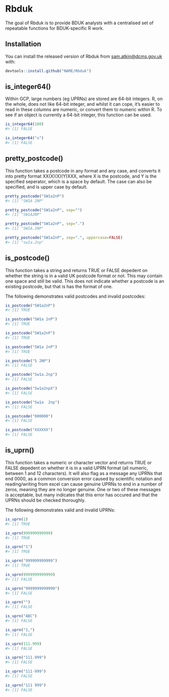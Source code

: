 
<!-- README.md is generated from README.Rmd. Please edit that file -->

# Rbduk

<!-- badges: start -->

<!-- badges: end -->

The goal of Rbduk is to provide BDUK analysts with a centralised set of
repeatable functions for BDUK-specific R work.

## Installation

You can install the released version of Rbduk from
[sam.atkin@dcms.gov.uk](sam.atkin@dcms.gov.uk) with:

``` r
devtools::install.github("NAME/Rbduk")
```

## is\_integer64()

Within GCP, large numbers (eg UPRNs) are stored are 64-bit integers. R,
on the whole, does not like 64-bit integer, and whilst it can cope, it’s
easier to read in these columns are numeric, or convert them to numeric
within R. To see if an object is currently a 64-bit integer, this
function can be used.

``` r
is_integer64(100)
#> [1] FALSE

is_integer64("x")
#> [1] FALSE
```

## pretty\_postcode()

This function takes a postcode in any format and any case, and converts
it into pretty format XX(X)(X)(Y)XXX, where X is the postcode, and Y is
the specified seperator, which is a space by default. The case can also
be specified, and is upper case by default.

``` r
pretty_postcode("SW1a2nP")
#> [1] "SW1A 2NP"

pretty_postcode("SW1a2nP", sep="")
#> [1] "SW1A2NP"

pretty_postcode("SW1a2nP", sep=".")
#> [1] "SW1A.2NP"

pretty_postcode("SW1a2nP", sep=".", uppercase=FALSE)
#> [1] "sw1a.2np"
```

## is\_postcode()

This function takes a string and returns TRUE or FALSE depedent on
whether the string is in a valid UK postcode format or not. This may
contain one space and still be valid. This does not indicate whether a
postcode is an existing postcode, but that is has the format of one.

The following demonstrates valid postcodes and invalid postcodes:

``` r
is_postcode("SW1a2nP")
#> [1] TRUE

is_postcode("SW1a 2nP")
#> [1] TRUE
```

``` r
is_postcode("SW1a2nP")
#> [1] TRUE

is_postcode("SW1a 2nP")
#> [1] TRUE

is_postcode("S 2NP")
#> [1] FALSE

is_postcode("Sw1a.2np")
#> [1] FALSE

is_postcode("Sw1a2npX")
#> [1] FALSE

is_postcode("Sw1a  2np")
#> [1] FALSE

is_postcode("000000")
#> [1] FALSE

is_postcode("XXXXXX")
#> [1] FALSE
```

## is\_uprn()

This function takes a numeric or character vector and returns TRUE or
FALSE depedent on whether it is in a valid UPRN format (all numeric,
between 1 and 12 characters). It will also flag as a message any UPRNs
that end 0000, as a common conversion error caused by scientific
notation and reading/writing from excel can cause genuine UPRNs to end
in a number of zeros, meaning they are no longer genuine. One or two of
these messages is acceptable, but many indicates that this error has
occured and that the UPRNs should be checked thoroughly.

The following demonstrates valid and invalid UPRNs:

``` r
is_uprn(1)
#> [1] TRUE

is_uprn(999999999999)
#> [1] TRUE

is_uprn("1")
#> [1] TRUE

is_uprn("999999999999")
#> [1] TRUE
```

``` r
is_uprn(9999999999999)
#> [1] FALSE

is_uprn("9999999999999")
#> [1] FALSE

is_uprn("")
#> [1] FALSE

is_uprn("ABC")
#> [1] FALSE

is_uprn("1,")
#> [1] FALSE

is_uprn(111.999)
#> [1] FALSE

is_uprn("111.999")
#> [1] FALSE

is_uprn("111-999")
#> [1] FALSE

is_uprn("111 999")
#> [1] FALSE
```
